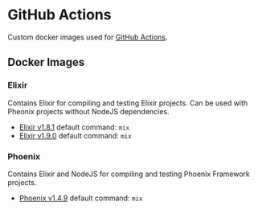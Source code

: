 # GitHub Actions

Custom docker images used for [GitHub Actions](https://github.com/features/actions).

## Docker Images

### Elixir

Contains Elixir for compiling and testing Elixir projects.  Can be used with Pheonix projects without NodeJS dependencies.

  - [Elixir v1.8.1](elixir/1.8.1/) default command: `mix`
  - [Elixir v1.9.0](elixir/1.9.0/) default command: `mix`

### Phoenix

Contains Elixir and NodeJS for compiling and testing Phoenix Framework projects.

  - [Phoenix v1.4.9](phoenix_framework/1.4.9/) default command: `mix`